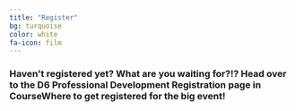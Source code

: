 ```yaml
---
title: "Register"
bg: turquoise
color: white
fa-icon: film
---
```


### Haven't registered yet? What are you waiting for?!? Head over to the D6 Professional Development Registration page in CourseWhere to get registered for the big event!

